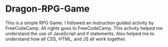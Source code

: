 # Dragon-RPG-Game
This is a simple RPG Game. I followed an instruction guided activity by FreeCodeCamp. All rights goes to FreeCodeCamp. This activity helped me understand the use of JavaScript and if statements. Also helped me to understand how all CSS, HTML, and JS all work together. 
